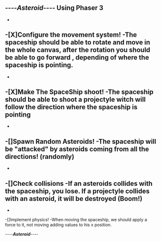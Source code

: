 ----***Asteroid***---- Using Phaser 3 
-
-
-[X]Configure the movement system!
    -The spaceship should be able to rotate and move in the whole canvas, after the rotation you should be able to go forward , depending of where the spaceship is pointing.
-
-
-[X]Make The SpaceShip shoot!
    -The spaceship should be able to shoot a projectyle witch will follow the direction where the spaceship is pointing
-
-
-[]Spawn Random Asteroids!
    -The spaceship will be "attacked" by asteroids coming from all the directions! (randomly)
-
-
-[]Check collisions
    -If an asteroids collides with the spaceship, you lose. If a projectyle collides with an asteroid, it will be destroyed (Boom!)
-
-
-[]Implement physics!
    -When moving the spaceship, we should apply a force to it, not moving adding values to his x position.

----***Asteroid***----